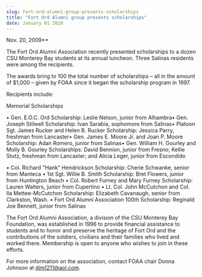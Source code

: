 ```yaml
---
slug: fort-ord-alumni-group-presents-scholarships
title: "Fort Ord Alumni group presents scholarships"
date: January 01 2020
---
```


  
<p>Nov. 20, 2009**</p>
<p>
  The Fort Ord Alumni Association recently presented scholarships to a dozen CSU
  Monterey Bay students at its annual luncheon. Three Salinas residents were
  among the recipients.
</p>
<p>
  The awards bring to 100 the total number of scholarships – all in the amount
  of $1,000 – given by FOAA since it began the scholarship program in 1997.
</p>
<p>Recipients include:</p>
<p>Memorial Scholarships</p>
<p>
  • Gen. E.O.C. Ord Scholarship: Leslie Nelson, junior from Alhambra• Gen.
  Joseph Stilwell Scholarship: Ivan Sarabia, sophomore from Salinas• Platoon
  Sgt. James Rucker and Helen B. Rucker Scholarship: Jessica Parry, freshman
  from Lancaster• Gen. James E. Moore Jr. and Joan P. Moore Scholarship: Adan
  Romero, junior from Salinas• Gen. William H. Gourley and Molly B. Gourley
  Scholarships: David Bennion, junior from Fresno; Kellie Stutz, freshman from
  Lancaster; and Alicia Leger, junior from Escondido
</p>
<p>
  • Col. Richard "Hank" Hendrickson Scholarship: Cherie Schwanke, senior from
  Manteca • 1st Sgt. Willie B. Smith Scholarship: Bret Flowers, junior from
  Huntington Beach • Col. Robert Furney and Mary Furney Scholarship: Lauren
  Walters, junior from Cupertino • Lt. Col. John McCutchon and Col. Ila
  Mettee-McCutchon Scholarship: Elizabeth Cavanaugh, senior from Clarkston,
  Wash. • Fort Ord Alumni Association 100th Scholarship: Reginald Joe Bennett,
  junior from Salinas
</p>
<p>
  The Fort Ord Alumni Association, a division of the CSU Monterey Bay
  Foundation, was established in 1996 to provide financial assistance to
  students and to honor and preserve the heritage of Fort Ord and the
  contributions of the soldiers, civilians and their families who lived and
  worked there. Membership is open to anyone who wishes to join in these
  efforts.
</p>
<p>
  For more information on the association, contact FOAA chair Donna Johnson at
  <a
    href="&#x6d;&#97;&#x69;&#108;t&#x6f;&#58;&#x64;&#106;&#109;&#x31;&#50;&#x31;&#49;&#64;&#x61;&#111;&#x6c;&#x2e;&#99;&#x6f;&#109;"
    >djm1211@aol.com</a
  >.
</p>
 
